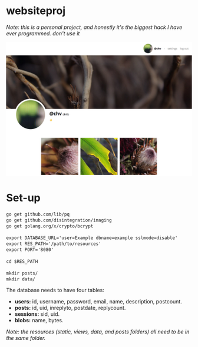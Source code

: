 # websiteproj
*Note: this is a personal project, and honestly it's the biggest hack I have ever programmed. don't use it*

![](https://raw.githubusercontent.com/d-nel/websiteproj/master/example.png)

# Set-up

    go get github.com/lib/pq
    go get github.com/disintegration/imaging
    go get golang.org/x/crypto/bcrypt

    export DATABASE_URL='user=Example dbname=example sslmode=disable'
    export RES_PATH='/path/to/resources'
    export PORT='8080'

    cd $RES_PATH

    mkdir posts/
    mkdir data/

The database needs to have four tables:
- **users:** id, username, password, email, name, description, postcount.
- **posts:** id, uid, inreplyto, postdate, replycount.
- **sessions:** sid, uid.
- **blobs:** name, bytes.

*Note: the resources (static, views, data, and posts folders) all need to be in the same folder.*
